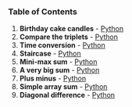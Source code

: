 ### Table of Contents
1. __Birthday cake candles__ - [Python](Birthday%20Cake%20Candles.py)
1. __Compare the triplets__ - [Python](Compare%20the%20Triplets.py)
1. __Time conversion__ - [Python](Time%20Conversion.py)
1. __Staircase__ - [Python](Staircase.py)
1. __Mini-max sum__ - [Python](Mini-Max%20Sum.py)
1. __A very big sum__ - [Python](A%20Very%20Big%20Sum.py)
1. __Plus minus__ - [Python](Plus%20Minus.py)
1. __Simple array sum__ - [Python](Simple%20Array%20Sum.py)
1. __Diagonal difference__ - [Python](Diagonal%20Difference.py)
